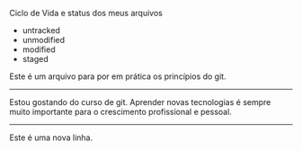 Ciclo de Vida e status dos meus arquivos

- untracked
- unmodified
- modified
- staged

Este é um arquivo para por em prática os princípios do git.

------------------------------------------------------------------

Estou gostando do curso de git.
Aprender novas tecnologias é sempre muito importante para o crescimento profissional e pessoal.

------------------------------------------------------------------

Este é uma nova linha.